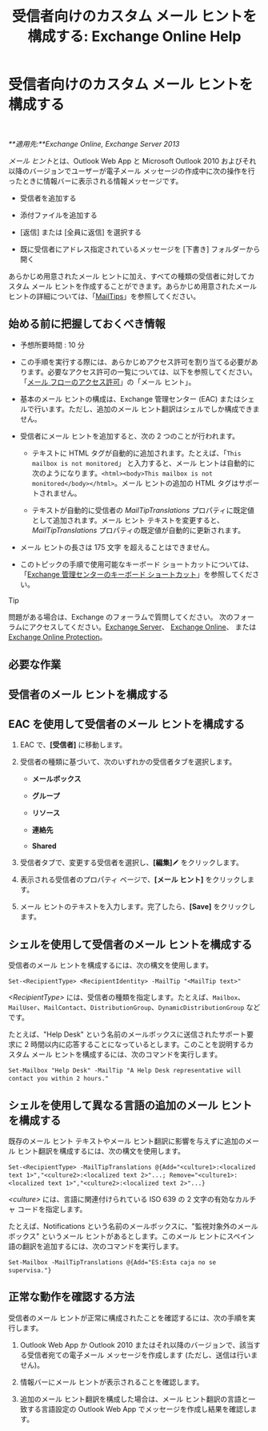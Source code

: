 ﻿---
title: '受信者向けのカスタム メール ヒントを構成する: Exchange Online Help'
TOCTitle: 受信者向けのカスタム メール ヒントを構成する
ms:assetid: df8ee7ae-2486-4890-b057-cda87b4cb1ec
ms:mtpsurl: https://technet.microsoft.com/ja-jp/library/Dd638199(v=EXCHG.150)
ms:contentKeyID: 52057526
ms.date: 05/22/2018
mtps_version: v=EXCHG.150
ms.translationtype: HT
---

# 受信者向けのカスタム メール ヒントを構成する

 

_**適用先:**Exchange Online, Exchange Server 2013_

*メール ヒント*とは、Outlook Web App と Microsoft Outlook 2010 およびそれ以降のバージョンでユーザーが電子メール メッセージの作成中に次の操作を行ったときに情報バーに表示される情報メッセージです。

  - 受信者を追加する

  - 添付ファイルを追加する

  - \[返信\] または \[全員に返信\] を選択する

  - 既に受信者にアドレス指定されているメッセージを \[下書き\] フォルダーから開く

あらかじめ用意されたメール ヒントに加え、すべての種類の受信者に対してカスタム メール ヒントを作成することができます。あらかじめ用意されたメール ヒントの詳細については、「[MailTips](mailtips-exchange-2013-help.md)」を参照してください。

## 始める前に把握しておくべき情報

  - 予想所要時間 : 10 分

  - この手順を実行する際には、あらかじめアクセス許可を割り当てる必要があります。必要なアクセス許可の一覧については、以下を参照してください。「[メール フローのアクセス許可](mail-flow-permissions-exchange-2013-help.md)」の「メール ヒント」。

  - 基本のメール ヒントの構成は、Exchange 管理センター (EAC) またはシェルで行います。ただし、追加のメール ヒント翻訳はシェルでしか構成できません。

  - 受信者にメール ヒントを追加すると、次の 2 つのことが行われます。
    
      - テキストに HTML タグが自動的に追加されます。たとえば、「`This mailbox is not monitored`」 と入力すると、メール ヒントは自動的に次のようになります。`<html><body>This mailbox is not monitored</body></html>`。メール ヒントの追加の HTML タグはサポートされません。
    
      - テキストが自動的に受信者の *MailTipTranslations* プロパティに既定値として追加されます。メール ヒント テキストを変更すると、*MailTipTranslations* プロパティの既定値が自動的に更新されます。

  - メール ヒントの長さは 175 文字 を超えることはできません。

  - このトピックの手順で使用可能なキーボード ショートカットについては、「[Exchange 管理センターのキーボード ショートカット](keyboard-shortcuts-in-the-exchange-admin-center-exchange-online-protection-help.md)」を参照してください。


> [!TIP]
> 問題がある場合は、Exchange のフォーラムで質問してください。 次のフォーラムにアクセスしてください。<A href="https://go.microsoft.com/fwlink/p/?linkid=60612">Exchange Server</A>、 <A href="https://go.microsoft.com/fwlink/p/?linkid=267542">Exchange Online</A>、 または <A href="https://go.microsoft.com/fwlink/p/?linkid=285351">Exchange Online Protection</A>。



## 必要な作業

## 受信者のメール ヒントを構成する

## EAC を使用して受信者のメール ヒントを構成する

1.  EAC で、**\[受信者\]** に移動します。

2.  受信者の種類に基づいて、次のいずれかの受信者タブを選択します。
    
      - **メールボックス**
    
      - **グループ**
    
      - **リソース**
    
      - **連絡先**
    
      - **Shared**

3.  受信者タブで、変更する受信者を選択し、**\[編集\]**![編集アイコン](images/Bb124582.6f53ccb2-1f13-4c02-bea0-30690e6ea71d(EXCHG.150).gif "編集アイコン") をクリックします。

4.  表示される受信者のプロパティ ページで、**\[メール ヒント\]** をクリックします。

5.  メール ヒントのテキストを入力します。完了したら、**\[Save\]** をクリックします。

## シェルを使用して受信者のメール ヒントを構成する

受信者のメール ヒントを構成するには、次の構文を使用します。

    Set-<RecipientType> <RecipientIdentity> -MailTip "<MailTip text>"

*\<RecipientType\>* には、受信者の種類を指定します。たとえば、`Mailbox`、`MailUser`、`MailContact`、`DistributionGroup`、`DynamicDistributionGroup` などです。

たとえば、"Help Desk" という名前のメールボックスに送信されたサポート要求に 2 時間以内に応答することになっているとします。このことを説明するカスタム メール ヒントを構成するには、次のコマンドを実行します。

    Set-Mailbox "Help Desk" -MailTip "A Help Desk representative will contact you within 2 hours."

## シェルを使用して異なる言語の追加のメール ヒントを構成する

既存のメール ヒント テキストやメール ヒント翻訳に影響を与えずに追加のメール ヒント翻訳を構成するには、次の構文を使用します。

    Set-<RecipientType> -MailTipTranslations @{Add="<culture1>:<localized text 1>","<culture2>:<localized text 2>"...; Remove="<culture1>:<localized text 1>","<culture2>:<localized text 2>"...}

*\<culture\>* には、言語に関連付けられている ISO 639 の 2 文字の有効なカルチャ コードを指定します。

たとえば、Notifications という名前のメールボックスに、"監視対象外のメールボックス" というメール ヒントがあるとします。このメール ヒントにスペイン語の翻訳を追加するには、次のコマンドを実行します。

    Set-Mailbox -MailTipTranslations @{Add="ES:Esta caja no se supervisa."}

## 正常な動作を確認する方法

受信者のメール ヒントが正常に構成されたことを確認するには、次の手順を実行します。

1.  Outlook Web App か Outlook 2010 またはそれ以降のバージョンで、該当する受信者宛ての電子メール メッセージを作成します (ただし、送信は行いません)。

2.  情報バーにメール ヒントが表示されることを確認します。

3.  追加のメール ヒント翻訳を構成した場合は、メール ヒント翻訳の言語と一致する言語設定の Outlook Web App でメッセージを作成し結果を確認します。

